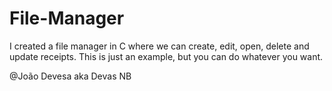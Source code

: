 # File-Manager
I created a file manager in C where we can create, edit, open, delete and update receipts.
This is just an example, but you can do whatever you want.

@João Devesa aka Devas NB
